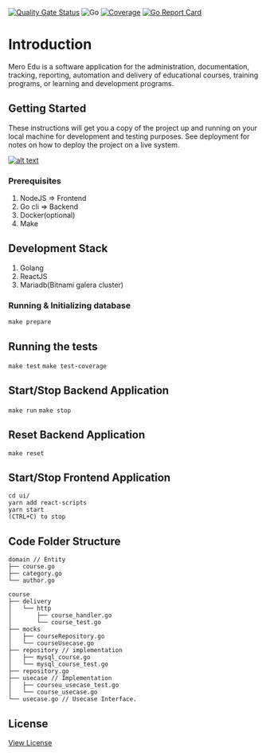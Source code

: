[![Quality Gate Status](https://sonarcloud.io/api/project_badges/measure?project=meroedu_meroedu&metric=alert_status)](https://sonarcloud.io/dashboard?id=meroedu_meroedu)
![Go](https://github.com/meroedu/meroedu/workflows/Go/badge.svg?branch=master)
[![Coverage](https://sonarcloud.io/api/project_badges/measure?project=meroedu_meroedu&metric=coverage)](https://sonarcloud.io/dashboard?id=meroedu_meroedu)
[![Go Report Card](https://goreportcard.com/badge/github.com/meroedu/meroedu)](https://goreportcard.com/report/github.com/meroedu/meroedu)
# Introduction
Mero Edu is a software application for the administration, documentation, tracking, reporting, automation and delivery of educational courses, training programs, or learning and development programs.

## Getting Started

These instructions will get you a copy of the project up and running on your local machine for development and testing purposes. See deployment for notes on how to deploy the project on a live system.

[![alt text](screenshots/meroedu.png)](https://meroedu.com)

### Prerequisites

1. NodeJS       => Frontend
2. Go cli       => Backend
3. Docker(optional)
4. Make

## Development Stack
1. Golang
2. ReactJS
3. Mariadb(Bitnami galera cluster)

### Running & Initializing database
`make prepare`

## Running the tests

`make test`
`make test-coverage`

## Start/Stop Backend Application

`make run`
`make stop`

## Reset Backend Application

`make reset`

## Start/Stop Frontend Application
```
cd ui/
yarn add react-scripts
yarn start
(CTRL+C) to stop
```

## Code Folder Structure

```
domain // Entity
├── course.go
├── category.go
└── author.go 

course
├── delivery
│   └── http
│       ├── course_handler.go
│       └── course_test.go
├── mocks
│   ├── courseRepository.go
│   └── courseUsecase.go
├── repository // implementation
│   ├── mysql_course.go
│   └── mysql_course_test.go
├── repository.go 
├── usecase // Implementation
│   ├── courseu_usecase_test.go
│   └── course_usecase.go
└── usecase.go // Usecase Interface.
```


## License
[View License](https://github.com/meroedu/meroedu/blob/master/LICENSE)
